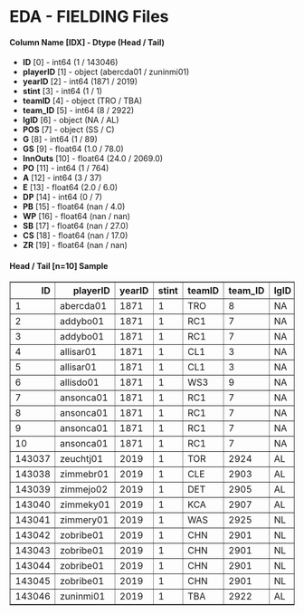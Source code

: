 # EDA - FIELDING Files 

#### Column Name [IDX] -  Dtype (Head / Tail) 
- **ID** [0] - int64 (1 / 143046) 
- **playerID** [1] - object (abercda01 / zuninmi01) 
- **yearID** [2] - int64 (1871 / 2019) 
- **stint** [3] - int64 (1 / 1) 
- **teamID** [4] - object (TRO / TBA) 
- **team_ID** [5] - int64 (8 / 2922) 
- **lgID** [6] - object (NA / AL) 
- **POS** [7] - object (SS / C) 
- **G** [8] - int64 (1 / 89) 
- **GS** [9] - float64 (1.0 / 78.0) 
- **InnOuts** [10] - float64 (24.0 / 2069.0) 
- **PO** [11] - int64 (1 / 764) 
- **A** [12] - int64 (3 / 37) 
- **E** [13] - float64 (2.0 / 6.0) 
- **DP** [14] - int64 (0 / 7) 
- **PB** [15] - float64 (nan / 4.0) 
- **WP** [16] - float64 (nan / nan) 
- **SB** [17] - float64 (nan / 27.0) 
- **CS** [18] - float64 (nan / 17.0) 
- **ZR** [19] - float64 (nan / nan) 



#### Head / Tail [n=10] Sample 

<table border="1" class="dataframe">
  <thead>
    <tr style="text-align: right;">
      <th>ID</th>
      <th>playerID</th>
      <th>yearID</th>
      <th>stint</th>
      <th>teamID</th>
      <th>team_ID</th>
      <th>lgID</th>
      <th>POS</th>
      <th>G</th>
      <th>GS</th>
      <th>InnOuts</th>
      <th>PO</th>
      <th>A</th>
      <th>E</th>
      <th>DP</th>
      <th>PB</th>
      <th>WP</th>
      <th>SB</th>
      <th>CS</th>
      <th>ZR</th>
    </tr>
  </thead>
  <tbody>
    <tr>
      <td>1</td>
      <td>abercda01</td>
      <td>1871</td>
      <td>1</td>
      <td>TRO</td>
      <td>8</td>
      <td>NA</td>
      <td>SS</td>
      <td>1</td>
      <td>1.0</td>
      <td>24.0</td>
      <td>1</td>
      <td>3</td>
      <td>2.0</td>
      <td>0</td>
      <td>NaN</td>
      <td>NaN</td>
      <td>NaN</td>
      <td>NaN</td>
      <td>NaN</td>
    </tr>
    <tr>
      <td>2</td>
      <td>addybo01</td>
      <td>1871</td>
      <td>1</td>
      <td>RC1</td>
      <td>7</td>
      <td>NA</td>
      <td>2B</td>
      <td>22</td>
      <td>22.0</td>
      <td>606.0</td>
      <td>67</td>
      <td>72</td>
      <td>42.0</td>
      <td>5</td>
      <td>NaN</td>
      <td>NaN</td>
      <td>NaN</td>
      <td>NaN</td>
      <td>NaN</td>
    </tr>
    <tr>
      <td>3</td>
      <td>addybo01</td>
      <td>1871</td>
      <td>1</td>
      <td>RC1</td>
      <td>7</td>
      <td>NA</td>
      <td>SS</td>
      <td>3</td>
      <td>3.0</td>
      <td>96.0</td>
      <td>8</td>
      <td>14</td>
      <td>7.0</td>
      <td>0</td>
      <td>NaN</td>
      <td>NaN</td>
      <td>NaN</td>
      <td>NaN</td>
      <td>NaN</td>
    </tr>
    <tr>
      <td>4</td>
      <td>allisar01</td>
      <td>1871</td>
      <td>1</td>
      <td>CL1</td>
      <td>3</td>
      <td>NA</td>
      <td>2B</td>
      <td>2</td>
      <td>0.0</td>
      <td>18.0</td>
      <td>1</td>
      <td>4</td>
      <td>0.0</td>
      <td>0</td>
      <td>NaN</td>
      <td>NaN</td>
      <td>NaN</td>
      <td>NaN</td>
      <td>NaN</td>
    </tr>
    <tr>
      <td>5</td>
      <td>allisar01</td>
      <td>1871</td>
      <td>1</td>
      <td>CL1</td>
      <td>3</td>
      <td>NA</td>
      <td>OF</td>
      <td>29</td>
      <td>29.0</td>
      <td>729.0</td>
      <td>51</td>
      <td>3</td>
      <td>7.0</td>
      <td>1</td>
      <td>NaN</td>
      <td>NaN</td>
      <td>NaN</td>
      <td>NaN</td>
      <td>NaN</td>
    </tr>
    <tr>
      <td>6</td>
      <td>allisdo01</td>
      <td>1871</td>
      <td>1</td>
      <td>WS3</td>
      <td>9</td>
      <td>NA</td>
      <td>C</td>
      <td>27</td>
      <td>27.0</td>
      <td>681.0</td>
      <td>68</td>
      <td>15</td>
      <td>20.0</td>
      <td>4</td>
      <td>18.0</td>
      <td>NaN</td>
      <td>0.0</td>
      <td>0.0</td>
      <td>NaN</td>
    </tr>
    <tr>
      <td>7</td>
      <td>ansonca01</td>
      <td>1871</td>
      <td>1</td>
      <td>RC1</td>
      <td>7</td>
      <td>NA</td>
      <td>1B</td>
      <td>1</td>
      <td>0.0</td>
      <td>15.0</td>
      <td>7</td>
      <td>0</td>
      <td>0.0</td>
      <td>0</td>
      <td>NaN</td>
      <td>NaN</td>
      <td>NaN</td>
      <td>NaN</td>
      <td>NaN</td>
    </tr>
    <tr>
      <td>8</td>
      <td>ansonca01</td>
      <td>1871</td>
      <td>1</td>
      <td>RC1</td>
      <td>7</td>
      <td>NA</td>
      <td>2B</td>
      <td>2</td>
      <td>1.0</td>
      <td>30.0</td>
      <td>3</td>
      <td>4</td>
      <td>1.0</td>
      <td>0</td>
      <td>NaN</td>
      <td>NaN</td>
      <td>NaN</td>
      <td>NaN</td>
      <td>NaN</td>
    </tr>
    <tr>
      <td>9</td>
      <td>ansonca01</td>
      <td>1871</td>
      <td>1</td>
      <td>RC1</td>
      <td>7</td>
      <td>NA</td>
      <td>3B</td>
      <td>20</td>
      <td>19.0</td>
      <td>555.0</td>
      <td>38</td>
      <td>52</td>
      <td>28.0</td>
      <td>2</td>
      <td>NaN</td>
      <td>NaN</td>
      <td>NaN</td>
      <td>NaN</td>
      <td>NaN</td>
    </tr>
    <tr>
      <td>10</td>
      <td>ansonca01</td>
      <td>1871</td>
      <td>1</td>
      <td>RC1</td>
      <td>7</td>
      <td>NA</td>
      <td>C</td>
      <td>5</td>
      <td>4.0</td>
      <td>93.0</td>
      <td>10</td>
      <td>0</td>
      <td>8.0</td>
      <td>0</td>
      <td>7.0</td>
      <td>NaN</td>
      <td>0.0</td>
      <td>0.0</td>
      <td>NaN</td>
    </tr>
    <tr>
      <td>143037</td>
      <td>zeuchtj01</td>
      <td>2019</td>
      <td>1</td>
      <td>TOR</td>
      <td>2924</td>
      <td>AL</td>
      <td>P</td>
      <td>5</td>
      <td>3.0</td>
      <td>68.0</td>
      <td>0</td>
      <td>3</td>
      <td>0.0</td>
      <td>0</td>
      <td>NaN</td>
      <td>NaN</td>
      <td>NaN</td>
      <td>NaN</td>
      <td>NaN</td>
    </tr>
    <tr>
      <td>143038</td>
      <td>zimmebr01</td>
      <td>2019</td>
      <td>1</td>
      <td>CLE</td>
      <td>2903</td>
      <td>AL</td>
      <td>OF</td>
      <td>5</td>
      <td>2.0</td>
      <td>66.0</td>
      <td>5</td>
      <td>0</td>
      <td>0.0</td>
      <td>0</td>
      <td>NaN</td>
      <td>NaN</td>
      <td>NaN</td>
      <td>NaN</td>
      <td>NaN</td>
    </tr>
    <tr>
      <td>143039</td>
      <td>zimmejo02</td>
      <td>2019</td>
      <td>1</td>
      <td>DET</td>
      <td>2905</td>
      <td>AL</td>
      <td>P</td>
      <td>23</td>
      <td>23.0</td>
      <td>336.0</td>
      <td>7</td>
      <td>10</td>
      <td>1.0</td>
      <td>1</td>
      <td>NaN</td>
      <td>NaN</td>
      <td>NaN</td>
      <td>NaN</td>
      <td>NaN</td>
    </tr>
    <tr>
      <td>143040</td>
      <td>zimmeky01</td>
      <td>2019</td>
      <td>1</td>
      <td>KCA</td>
      <td>2907</td>
      <td>AL</td>
      <td>P</td>
      <td>15</td>
      <td>0.0</td>
      <td>55.0</td>
      <td>0</td>
      <td>1</td>
      <td>0.0</td>
      <td>0</td>
      <td>NaN</td>
      <td>NaN</td>
      <td>NaN</td>
      <td>NaN</td>
      <td>NaN</td>
    </tr>
    <tr>
      <td>143041</td>
      <td>zimmery01</td>
      <td>2019</td>
      <td>1</td>
      <td>WAS</td>
      <td>2925</td>
      <td>NL</td>
      <td>1B</td>
      <td>44</td>
      <td>40.0</td>
      <td>1038.0</td>
      <td>307</td>
      <td>20</td>
      <td>3.0</td>
      <td>24</td>
      <td>NaN</td>
      <td>NaN</td>
      <td>NaN</td>
      <td>NaN</td>
      <td>NaN</td>
    </tr>
    <tr>
      <td>143042</td>
      <td>zobribe01</td>
      <td>2019</td>
      <td>1</td>
      <td>CHN</td>
      <td>2901</td>
      <td>NL</td>
      <td>2B</td>
      <td>32</td>
      <td>23.0</td>
      <td>558.0</td>
      <td>36</td>
      <td>54</td>
      <td>3.0</td>
      <td>16</td>
      <td>NaN</td>
      <td>NaN</td>
      <td>NaN</td>
      <td>NaN</td>
      <td>NaN</td>
    </tr>
    <tr>
      <td>143043</td>
      <td>zobribe01</td>
      <td>2019</td>
      <td>1</td>
      <td>CHN</td>
      <td>2901</td>
      <td>NL</td>
      <td>OF</td>
      <td>17</td>
      <td>14.0</td>
      <td>341.0</td>
      <td>22</td>
      <td>2</td>
      <td>0.0</td>
      <td>0</td>
      <td>NaN</td>
      <td>NaN</td>
      <td>NaN</td>
      <td>NaN</td>
      <td>NaN</td>
    </tr>
    <tr>
      <td>143044</td>
      <td>zobribe01</td>
      <td>2019</td>
      <td>1</td>
      <td>CHN</td>
      <td>2901</td>
      <td>NL</td>
      <td>P</td>
      <td>1</td>
      <td>0.0</td>
      <td>3.0</td>
      <td>0</td>
      <td>0</td>
      <td>0.0</td>
      <td>0</td>
      <td>NaN</td>
      <td>NaN</td>
      <td>NaN</td>
      <td>NaN</td>
      <td>NaN</td>
    </tr>
    <tr>
      <td>143045</td>
      <td>zobribe01</td>
      <td>2019</td>
      <td>1</td>
      <td>CHN</td>
      <td>2901</td>
      <td>NL</td>
      <td>SS</td>
      <td>1</td>
      <td>0.0</td>
      <td>6.0</td>
      <td>0</td>
      <td>0</td>
      <td>0.0</td>
      <td>0</td>
      <td>NaN</td>
      <td>NaN</td>
      <td>NaN</td>
      <td>NaN</td>
      <td>NaN</td>
    </tr>
    <tr>
      <td>143046</td>
      <td>zuninmi01</td>
      <td>2019</td>
      <td>1</td>
      <td>TBA</td>
      <td>2922</td>
      <td>AL</td>
      <td>C</td>
      <td>89</td>
      <td>78.0</td>
      <td>2069.0</td>
      <td>764</td>
      <td>37</td>
      <td>6.0</td>
      <td>7</td>
      <td>4.0</td>
      <td>NaN</td>
      <td>27.0</td>
      <td>17.0</td>
      <td>NaN</td>
    </tr>
  </tbody>
</table>